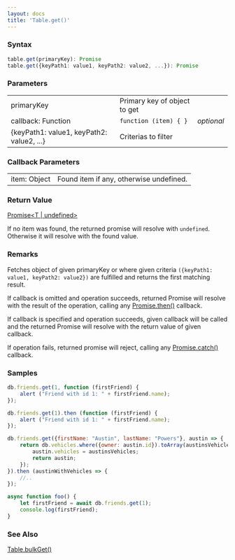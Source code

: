 ```yaml
---
layout: docs
title: 'Table.get()'
---
```


### Syntax

```ts
table.get(primaryKey): Promise
table.get({keyPath1: value1, keyPath2: value2, ...}): Promise
```

### Parameters
<table>
  <tr>
    <td>primaryKey</td>
    <td>Primary key of object to get</td>
    <td></td>
  </tr>
  <tr>
    <td>callback: Function</td>
    <td><code>function (item) { }</code></td>
    <td><i>optional</i></td>
  </tr>
  <tr>
    <td>{keyPath1: value1, keyPath2: value2, ...}</td>
    <td>Criterias to filter</td>
    <td></td>
  </tr>
</table>

### Callback Parameters

<table>
  <tr>
    <td>item: Object</td>
    <td>Found item if any, otherwise undefined.</td>
  </tr>
</table>

### Return Value

[Promise&lt;T \| undefined&gt;](/docs/Promise/Promise)

If no item was found, the returned promise will resolve with `undefined`. Otherwise it will resolve with the found value.

### Remarks

Fetches object of given primaryKey or where given criteria `({keyPath1: value1, keyPath2: value2})` are fulfilled and returns the first matching result.

If callback is omitted and operation succeeds, returned Promise will resolve with the result of the operation, calling any [Promise.then()](/docs/Promise/Promise.then()) callback.

If callback is specified and operation succeeds, given callback will be called and the returned Promise will resolve with the return value of given callback.

If operation fails, returned promise will reject, calling any [Promise.catch()](/docs/Promise/Promise.catch()) callback.

### Samples
```javascript
db.friends.get(1, function (firstFriend) {
    alert ("Friend with id 1: " + firstFriend.name);
});

db.friends.get(1).then (function (firstFriend) {
    alert ("Friend with id 1: " + firstFriend.name);
});

db.friends.get({firstName: "Austin", lastName: "Powers"}, austin => {
    return db.vehicles.where({owner: austin.id}).toArray(austinsVehicles => {
        austin.vehicles = austinsVehicles;
        return austin;
    });
}).then (austinWithVehicles => {
    //..
});

async function foo() {
    let firstFriend = await db.friends.get(1);
    console.log(firstFriend);
}
```

### See Also

[Table.bulkGet()](Table.bulkGet())
